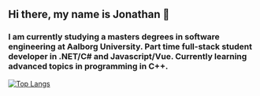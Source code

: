 ## Hi there, my name is Jonathan 👋

### I am currently studying a masters degrees in software engineering at Aalborg University. Part time full-stack student developer in .NET/C# and Javascript/Vue. Currently learning advanced topics in programming in C++.

[![Top Langs](https://github-readme-stats.vercel.app/api/top-langs/?username=Jaffenheimer&layout=compact&theme=transparent)](https://github.com/anuraghazra/github-readme-stats)
